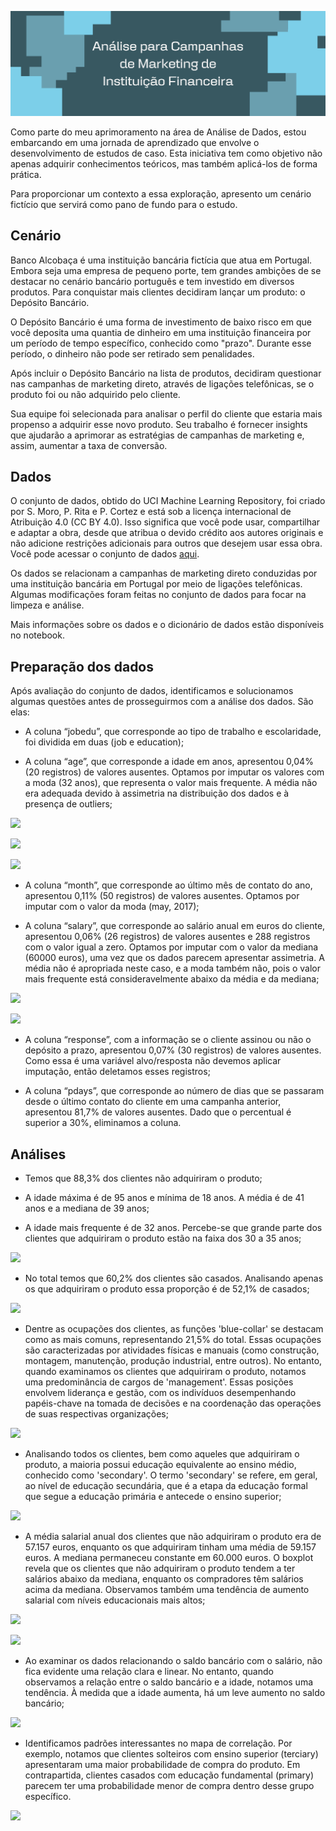 ![](https://github.com/claudiaanjos/projetos-analise-dados/blob/e16522c4be14aea439d63e964d4e75b6eeb939da/projetos/projeto01/images/image0.png)

Como parte do meu aprimoramento na área de Análise de Dados, estou embarcando em uma jornada de aprendizado que envolve o desenvolvimento de estudos de caso. Esta iniciativa tem como objetivo não apenas adquirir conhecimentos teóricos, mas também aplicá-los de forma prática.

Para proporcionar um contexto a essa exploração, apresento um cenário fictício que servirá como pano de fundo para o estudo.

## Cenário

Banco Alcobaça é uma instituição bancária fictícia que atua em Portugal. Embora seja uma empresa de pequeno porte, tem grandes ambições de se destacar no cenário bancário português e tem investido em diversos produtos. Para conquistar mais clientes decidiram lançar um produto: o Depósito Bancário.

O Depósito Bancário é uma forma de investimento de baixo risco em que você deposita uma quantia de dinheiro em uma instituição financeira por um período de tempo específico, conhecido como "prazo". Durante esse período, o dinheiro não pode ser retirado sem penalidades.

Após incluir o Depósito Bancário na lista de produtos, decidiram questionar nas campanhas de marketing direto, através de ligações telefônicas, se o produto foi ou não adquirido pelo cliente.

Sua equipe foi selecionada para analisar o perfil do cliente que estaria mais propenso a adquirir esse novo produto. Seu trabalho é fornecer insights que ajudarão a aprimorar as estratégias de campanhas de marketing e, assim, aumentar a taxa de conversão.

## Dados

O conjunto de dados, obtido do UCI Machine Learning Repository, foi criado por S. Moro, P. Rita e P. Cortez e está sob a licença internacional de Atribuição 4.0 (CC BY 4.0). Isso significa que você pode usar, compartilhar e adaptar a obra, desde que atribua o devido crédito aos autores originais e não adicione restrições adicionais para outros que desejem usar essa obra. Você pode acessar o conjunto de dados [aqui](https://archive.ics.uci.edu/dataset/222/bank+marketing).

Os dados se relacionam a campanhas de marketing direto conduzidas por uma instituição bancária em Portugal por meio de ligações telefônicas. Algumas modificações foram feitas no conjunto de dados para focar na limpeza e análise. 

Mais informações sobre os dados e o dicionário de dados estão disponíveis no notebook.


## Preparação dos dados

Após avaliação do conjunto de dados, identificamos e solucionamos algumas questões antes de prosseguirmos com a análise dos dados. São elas:

- A coluna “jobedu”, que corresponde ao tipo de trabalho e escolaridade, foi dividida em duas (job e education);

- A coluna “age”, que corresponde a idade em anos, apresentou 0,04% (20 registros) de valores ausentes. Optamos por imputar os valores com a moda (32 anos), que representa o valor mais frequente. A média não era adequada devido à assimetria na distribuição dos dados e à presença de outliers;

![](https://github.com/claudiaanjos/projetos-analise-dados/blob/main/projetos/Analise-para-campanha-de-marketing-instituicao-fincanceira/images/image13.png)

![](https://github.com/claudiaanjos/projetos-analise-dados/blob/main/projetos/Analise-para-campanha-de-marketing-instituicao-fincanceira/images/image1.png)

![](https://github.com/claudiaanjos/projetos-analise-dados/blob/main/projetos/Analise-para-campanha-de-marketing-instituicao-fincanceira/images/image2.png)

- A coluna “month”, que corresponde ao último mês de contato do ano, apresentou 0,11% (50 registros) de valores ausentes. Optamos por imputar com o valor da moda (may, 2017);

- A coluna “salary”, que corresponde ao salário anual em euros do cliente, apresentou 0,06% (26 registros) de valores ausentes e 288 registros com o valor igual a zero. Optamos por imputar com o valor da mediana (60000 euros), uma vez que os dados parecem apresentar assimetria. A média não é apropriada neste caso, e a moda também não, pois o valor mais frequente está consideravelmente abaixo da média e da mediana;

![](https://github.com/claudiaanjos/projetos-analise-dados/blob/main/projetos/Analise-para-campanha-de-marketing-instituicao-fincanceira/images/image3.png)

![](https://github.com/claudiaanjos/projetos-analise-dados/blob/main/projetos/Analise-para-campanha-de-marketing-instituicao-fincanceira/images/image4.png)

- A coluna “response”, com a informação se o cliente assinou ou não o depósito a prazo, apresentou 0,07% (30 registros) de valores ausentes. Como essa é uma variável alvo/resposta não devemos aplicar imputação, então deletamos esses registros;

- A coluna “pdays”, que corresponde ao número de dias que se passaram desde o último contato do cliente em uma campanha anterior, apresentou 81,7% de valores ausentes. Dado que o percentual é superior a 30%, eliminamos a coluna.

## Análises
 
- Temos que 88,3% dos clientes não adquiriram o produto;

- A idade máxima é de 95 anos e mínima de 18 anos. A média é de 41 anos e a mediana de 39 anos;

- A idade mais frequente é de 32 anos. Percebe-se que grande parte dos clientes que adquiriram o produto estão na faixa dos 30 a 35 anos;

![](https://github.com/claudiaanjos/projetos-analise-dados/blob/main/projetos/Analise-para-campanha-de-marketing-instituicao-fincanceira/images/image5.png)

- No total temos que 60,2% dos clientes são casados. Analisando apenas os que adquiriram o produto essa proporção é de 52,1% de casados;

![](https://github.com/claudiaanjos/projetos-analise-dados/blob/main/projetos/Analise-para-campanha-de-marketing-instituicao-fincanceira/images/image6.png)

- Dentre as ocupações dos clientes, as funções 'blue-collar' se destacam como as mais comuns, representando 21,5% do total. Essas ocupações são caracterizadas por atividades físicas e manuais (como construção, montagem, manutenção, produção industrial, entre outros). No entanto, quando examinamos os clientes que adquiriram o produto, notamos uma predominância de cargos de 'management'. Essas posições envolvem liderança e gestão, com os indivíduos desempenhando papéis-chave na tomada de decisões e na coordenação das operações de suas respectivas organizações;

![](https://github.com/claudiaanjos/projetos-analise-dados/blob/main/projetos/Analise-para-campanha-de-marketing-instituicao-fincanceira/images/image7.png)

- Analisando todos os clientes, bem como aqueles que adquiriram o produto, a maioria possui educação equivalente ao ensino médio, conhecido como 'secondary'. O termo 'secondary' se refere, em geral, ao nível de educação secundária, que é a etapa da educação formal que segue a educação primária e antecede o ensino superior;

![](https://github.com/claudiaanjos/projetos-analise-dados/blob/main/projetos/Analise-para-campanha-de-marketing-instituicao-fincanceira/images/image8.png)

- A média salarial anual dos clientes que não adquiriram o produto era de 57.157 euros, enquanto os que adquiriram tinham uma média de 59.157 euros. A mediana permaneceu constante em 60.000 euros. O boxplot revela que os clientes que não adquiriram o produto tendem a ter salários abaixo da mediana, enquanto os compradores têm salários acima da mediana. Observamos também uma tendência de aumento salarial com níveis educacionais mais altos;

![](https://github.com/claudiaanjos/projetos-analise-dados/blob/main/projetos/Analise-para-campanha-de-marketing-instituicao-fincanceira/images/image10.png)

![](https://github.com/claudiaanjos/projetos-analise-dados/blob/main/projetos/Analise-para-campanha-de-marketing-instituicao-fincanceira/images/image11.png)


- Ao examinar os dados relacionando o saldo bancário com o salário, não fica evidente uma relação clara e linear. No entanto, quando observamos a relação entre o saldo bancário e a idade, notamos uma tendência. À medida que a idade aumenta, há um leve aumento no saldo bancário;

![](https://github.com/claudiaanjos/projetos-analise-dados/blob/main/projetos/Analise-para-campanha-de-marketing-instituicao-fincanceira/images/image9.png)

- Identificamos padrões interessantes no mapa de correlação. Por exemplo, notamos que clientes solteiros com ensino superior (terciary) apresentaram uma maior probabilidade de compra do produto. Em contrapartida, clientes casados com educação fundamental (primary) parecem ter uma probabilidade menor de compra dentro desse grupo específico.

![](https://github.com/claudiaanjos/projetos-analise-dados/blob/main/projetos/Analise-para-campanha-de-marketing-instituicao-fincanceira/images/image12.png)